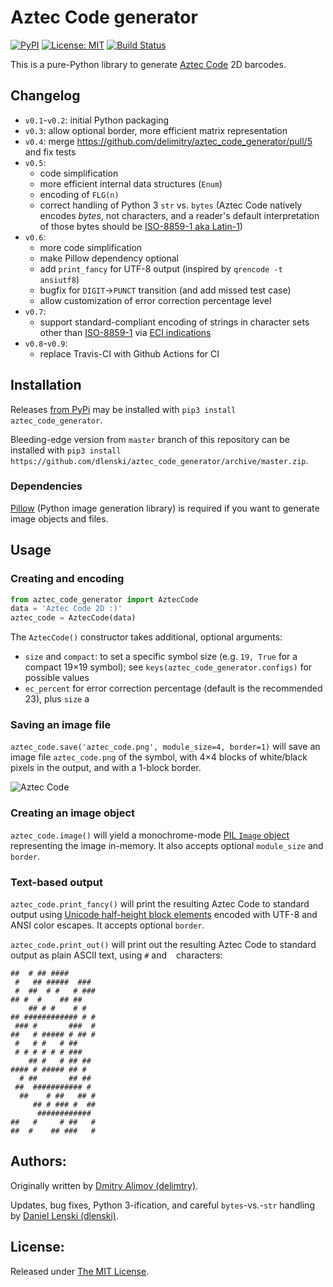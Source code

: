 # Aztec Code generator

[![PyPI](https://img.shields.io/pypi/v/aztec_code_generator.svg)](https://pypi.python.org/pypi/aztec_code_generator)
[![License: MIT](https://img.shields.io/badge/License-MIT-yellow.svg)](https://opensource.org/licenses/MIT)
[![Build Status](https://github.com/dlenski/aztec_code_generator/workflows/test_and_release/badge.svg)](https://github.com/dlenski/aztec_code_generator/actions?query=workflow%3Atest_and_release)

This is a pure-Python library to generate [Aztec Code](https://en.wikipedia.org/wiki/Aztec_code) 2D barcodes.

## Changelog

- `v0.1`-`v0.2`: initial Python packaging
- `v0.3`: allow optional border, more efficient matrix representation
- `v0.4`: merge https://github.com/delimitry/aztec_code_generator/pull/5 and fix tests
- `v0.5`:
  - code simplification
  - more efficient internal data structures (`Enum`)
  - encoding of `FLG(n)`
  - correct handling of Python 3 `str` vs. `bytes` (Aztec Code natively encodes _bytes_, not characters, and a reader's default interpretation of those bytes should be [ISO-8859-1 aka Latin-1](https://en.wikipedia.org/wiki/Iso-8859-1))
- `v0.6`:
  - more code simplification
  - make Pillow dependency optional
  - add `print_fancy` for UTF-8 output (inspired by `qrencode -t ansiutf8`)
  - bugfix for `DIGIT`→`PUNCT` transition (and add missed test case)
  - allow customization of error correction percentage level
- `v0.7`:
  - support standard-compliant encoding of strings in character sets other than [ISO-8859-1](https://en.wikipedia.org/wiki/ISO-8859-1)
    via [ECI indications](https://en.wikipedia.org/wiki/Extended_Channel_Interpretation)
- `v0.8`-`v0.9`:
  - replace Travis-CI with Github Actions for CI


## Installation

Releases [from PyPi](https://pypi.org/project/aztec-code-generator/) may be installed with `pip3 install aztec_code_generator`.

Bleeding-edge version from `master` branch of this repository can be installed with
`pip3 install https://github.com/dlenski/aztec_code_generator/archive/master.zip`.

### Dependencies

[Pillow](https://pillow.readthedocs.io) (Python image generation library) is required if you want to generate image objects and files.

## Usage

### Creating and encoding

```python
from aztec_code_generator import AztecCode
data = 'Aztec Code 2D :)'
aztec_code = AztecCode(data)
```

The `AztecCode()` constructor takes additional, optional arguments:

- `size` and `compact`: to set a specific symbol size (e.g. `19, True` for a compact 19×19 symbol); see `keys(aztec_code_generator.configs)` for possible values
- `ec_percent` for error correction percentage (default is the recommended 23), plus `size` a

### Saving an image file

`aztec_code.save('aztec_code.png', module_size=4, border=1)` will save an image file `aztec_code.png` of the symbol, with 4×4 blocks of white/black pixels in
the output, and with a 1-block border.

![Aztec Code](https://1.bp.blogspot.com/-OZIo4dGwAM4/V7BaYoBaH2I/AAAAAAAAAwc/WBdTV6osTb4TxNf2f6v7bCfXM4EuO4OdwCLcB/s1600/aztec_code.png "Aztec Code with data")

### Creating an image object

`aztec_code.image()` will yield a monochrome-mode [PIL `Image` object](https://pillow.readthedocs.io/en/stable/reference/Image.html) representing the image
in-memory. It also accepts optional `module_size` and `border`.

### Text-based output

`aztec_code.print_fancy()` will print the resulting Aztec Code to standard output using
[Unicode half-height block elements](https://en.wikipedia.org/wiki/Block_Elements) encoded
with UTF-8 and ANSI color escapes. It accepts optional `border`.

`aztec_code.print_out()` will print out the resulting Aztec Code to standard
output as plain ASCII text, using `#` and ` ` characters:

```
##  # ## ####
 #   ## #####  ###
 #  ##  # #   # ###
## #  #    ## ##
    ## # #    # #
## ############ # #
 ### #       ###  #
##   # ##### # ## #
 #   # #   # ##
 # # # # # # ###
    ## #   # ## ##
#### # ##### ## #
  # ##       ## ##
 ##  ########### #
  ##    # ##   ## #
     ## # ### #  ##
      ############
##   #     # ##   #
##  #    ## ###   #
```

## Authors:

Originally written by [Dmitry Alimov (delimtry)](https://github.com/delimitry).

Updates, bug fixes, Python 3-ification, and careful `bytes`-vs.-`str` handling
by [Daniel Lenski (dlenski)](https://github.com/dlenski).

## License:

Released under [The MIT License](https://github.com/delimitry/aztec_code_generator/blob/master/LICENSE).
